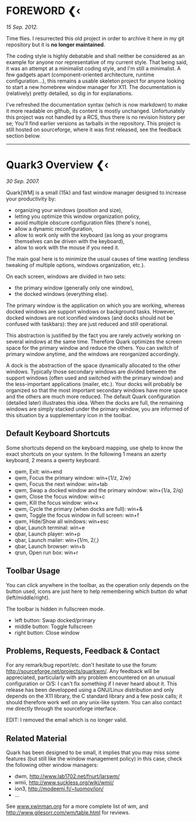 FOREWORD ❮‹
===========

_15 Sep. 2012._

Time flies.
I resurrected this old project in order to archive it here in my git repository but it is **no longer maintained**.

The coding style is highly debatable and shall neither be considered as an example for anyone nor representative of my current style.
That being said, it was an attempt at a minimalist coding style, and I'm still a minimalist.
A few gadgets apart (component-oriented architecture, runtime configuration...),
this remains a usable skeleton project for anyone looking to start a new homebrew window manager for X11.
The documentation is (relatively) pretty detailed, so dig in for explanations.

I've refreshed the documentation syntax (which is now markdown) to make it more readable on github, its content is mostly unchanged.
Unfortunately this project was not handled by a RCS, thus there is no revision history per se;
You'll find earlier versions as tarballs in the repository.
This project is still hosted on sourceforge, where it was first released, see the feedback section below.

* * *

Quark3 Overview ❮‹
==================

_30 Sep. 2007._

Quark[WM] is a small (15k) and fast window manager designed to
increase your productivity by:
- organizing your windows (position and size),
- letting you optimize this window organization policy,
- avoid multiple obscure configuration files (there's none),
- allow a dynamic reconfiguration,
- allow to work only with the keyboard (as long as your programs
  themselves can be driven with the keyboard),
- allow to work with the mouse if you need it.

The main goal here is to minimize the usual causes of time wasting
(endless tweaking of multiple options, windows organization, etc.).

On each screen, windows are divided in two sets:
- the primary window (generally only one window),
- the docked windows (everything else).

The primary window is the application on which you are working,
whereas docked windows are support windows or background tasks.
However, docked windows are not iconified windows (and docks
should not be confused with taskbars): they are just reduced and
still operational.

This abstraction is justified by the fact you are rarely actively
working on several windows at the same time. Therefore Quark optimizes
the screen space for the primary window and reduce the others. You
can switch of primary window anytime, and the windows are reorganized
accordingly.

A dock is the abstraction of the space dynamically allocated to the
other windows. Typically those secondary windows are divided between
the support windows (often used and switched with the primary window)
and the less-important applications (mailer, etc.). Your docks will
probably be organized so that the most important secondary windows
have more space and the others are much more reduced. The default
Quark configuration (detailed later) illustrates this idea. When the
docks are full, the remaining windows are simply stacked under the
primary window, you are informed of this situation by a supplementary
icon in the toolbar.

Default Keyboard Shortcuts
--------------------------

Some shortcuts depend on the keyboard mapping, use qhelp to
know the exact shortcuts on your system. In the following
1 means an azerty keyboard, 2 means a qwerty keyboard.

- qwm, Exit: win+end
- qwm, Focus the primary window: win+{1/z, 2/w}
- qwm, Focus the next window: win+tab
- qwm, Swap a docked window and the primary window: win+{1/a, 2/q}
- qwm, Close the focus window: win+c
- qwm, Kill the focus window: win+x
- qwm, Cycle the primary (when docks are full): win+&
- qwm, Toggle the focus window in full screen: win+f
- qwm, Hide/Show all windows: win+esc
- qbar, Launch terminal: win+e
- qbar, Launch player: win+p
- qbar, Launch mailer: win+{1/m, 2/,}
- qbar, Launch browser: win+b
- qrun, Open run box: win+r

Toolbar Usage
-------------

You can click anywhere in the toolbar, as the operation only
depends on the button used, icons are just here to help
remembering which button do what (left/middle/right).

The toolbar is hidden in fullscreen mode.

- left button: Swap docked/primary
- middle button: Toggle fullscreen
- right button: Close window


Problems, Requests, Feedback & Contact
--------------------------------------

For any remark/bug report/etc. don't hesitate to use the forum:
http://sourceforge.net/projects/quarkwm/. Any feedback will be
appreciated, particularly with any problem encountered on an unusual
configuration or O/S: I can't fix something if I never heard about it.
This release has been developped using a GNU/Linux distribution and
only depends on the X11 library, the C standard library and a few
posix calls; it should therefore work well on any unix-like system.
You can also contact me directly through the sourceforge interface.

EDIT: I removed the email which is no longer valid.

Related Material
----------------

Quark has been designed to be small, it implies that you may miss
some features (but still like the window management policy) in
this case, check the following other window managers:
- dwm, http://www.lab1702.net/fnurt/larswm/ 
- wmii, http://www.suckless.org/wiki/wmii/
- ion3, http://modeemi.fi/~tuomov/ion/
- ...

See www.xwinman.org for a more complete list of wm, and
http://www.gilesorr.com/wm/table.html for reviews.

